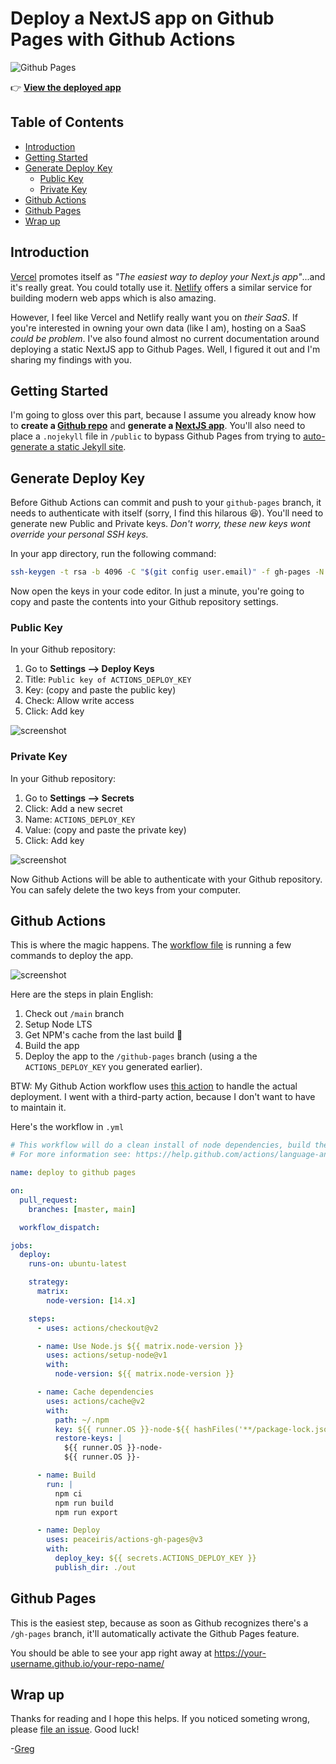 # Deploy a NextJS app on Github Pages with Github Actions <!-- omit in toc -->

![Github Pages](https://github.com/gregrickaby/nextjs-github-pages/workflows/github%20pages/badge.svg)

👉 **[View the deployed app](https://gregrickaby.github.io/nextjs-github-pages/)**

## Table of Contents

- [Introduction](#introduction)
- [Getting Started](#getting-started)
- [Generate Deploy Key](#generate-deploy-key)
  - [Public Key](#public-key)
  - [Private Key](#private-key)
- [Github Actions](#github-actions)
- [Github Pages](#github-pages)
- [Wrap up](#wrap-up)

## Introduction

[Vercel](https://vercel.com/) promotes itself as _"The easiest way to deploy your Next.js app"_...and it's really great. You could totally use it. [Netlify](https://www.netlify.com/) offers a similar service for building modern web apps which is also amazing.

However, I feel like Vercel and Netlify really want you on _their SaaS_. If you're interested in owning your own data (like I am), hosting on a SaaS _could be problem_. I've also found almost no current documentation around deploying a static NextJS app to Github Pages. Well, I figured it out and I'm sharing my findings with you.

## Getting Started

I'm going to gloss over this part, because I assume you already know how to **create a [Github repo](https://help.github.com/en/github/getting-started-with-github/create-a-repo)** and **generate a [NextJS app](https://nextjs.org/docs/getting-started#setup)**. You'll also need to place a `.nojekyll` file in `/public` to bypass Github Pages from trying to [auto-generate a static Jekyll site](https://github.blog/2009-12-29-bypassing-jekyll-on-github-pages/).

## Generate Deploy Key

Before Github Actions can commit and push to your `github-pages` branch, it needs to authenticate with itself (sorry, I find this hilarous 😆). You'll need to generate new Public and Private keys. _Don't worry, these new keys wont override your personal SSH keys._

In your app directory, run the following command:

```bash
ssh-keygen -t rsa -b 4096 -C "$(git config user.email)" -f gh-pages -N ""
```

Now open the keys in your code editor. In just a minute, you're going to copy and paste the contents into your Github repository settings.

### Public Key

In your Github repository:

1. Go to **Settings --> Deploy Keys**
2. Title: `Public key of ACTIONS_DEPLOY_KEY`
3. Key: (copy and paste the public key)
4. Check: Allow write access
5. Click: Add key

![screenshot](https://dl.dropbox.com/s/f07paydl30xgz3i/Screenshot%202020-03-21%2010.00.52.png?dl=0)

### Private Key

In your Github repository:

1. Go to **Settings --> Secrets**
2. Click: Add a new secret
3. Name: `ACTIONS_DEPLOY_KEY`
4. Value: (copy and paste the private key)
5. Click: Add key

![screenshot](https://dl.dropbox.com/s/i64avq115i4qugi/Screenshot%202020-03-21%2010.02.25.png?dl=0)

Now Github Actions will be able to authenticate with your Github repository. You can safely delete the two keys from your computer.

## Github Actions

This is where the magic happens. The [workflow file](https://github.com/gregrickaby/nextjs-github-pages/blob/main/.github/workflows/deploy.yml) is running a few commands to deploy the app.

![screenshot](https://dl.dropbox.com/s/59p760lil6obvlr/Screenshot%202020-03-21%2010.17.34.png?dl=0)

Here are the steps in plain English:

1. Check out `/main` branch
2. Setup Node LTS
3. Get NPM's cache from the last build 🚀
4. Build the app
5. Deploy the app to the `/github-pages` branch (using a the `ACTIONS_DEPLOY_KEY` you generated earlier).

BTW: My Github Action workflow uses [this action](https://github.com/peaceiris/actions-gh-pages) to handle the actual deployment. I went with a third-party action, because I don't want to have to maintain it.

Here's the workflow in `.yml`

```yml
# This workflow will do a clean install of node dependencies, build the source code and run tests across different versions of node
# For more information see: https://help.github.com/actions/language-and-framework-guides/using-nodejs-with-github-actions

name: deploy to github pages

on:
  pull_request:
    branches: [master, main]

  workflow_dispatch:

jobs:
  deploy:
    runs-on: ubuntu-latest

    strategy:
      matrix:
        node-version: [14.x]

    steps:
      - uses: actions/checkout@v2

      - name: Use Node.js ${{ matrix.node-version }}
        uses: actions/setup-node@v1
        with:
          node-version: ${{ matrix.node-version }}

      - name: Cache dependencies
        uses: actions/cache@v2
        with:
          path: ~/.npm
          key: ${{ runner.OS }}-node-${{ hashFiles('**/package-lock.json') }}
          restore-keys: |
            ${{ runner.OS }}-node-
            ${{ runner.OS }}-

      - name: Build
        run: |
          npm ci
          npm run build
          npm run export

      - name: Deploy
        uses: peaceiris/actions-gh-pages@v3
        with:
          deploy_key: ${{ secrets.ACTIONS_DEPLOY_KEY }}
          publish_dir: ./out
```

## Github Pages

This is the easiest step, because as soon as Github recognizes there's a `/gh-pages` branch, it'll automatically activate the Github Pages feature.

You should be able to see your app right away at <https://your-username.github.io/your-repo-name/>

## Wrap up

Thanks for reading and I hope this helps. If you noticed someting wrong, please [file an issue](https://github.com/gregrickaby/nextjs-github-pages/issues). Good luck!

-[Greg](https://twitter.com/GregRickaby)
